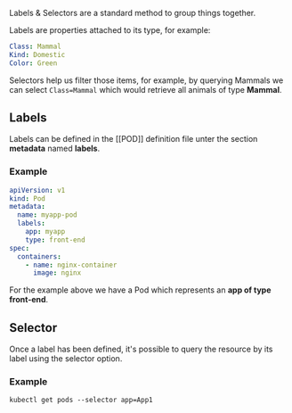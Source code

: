 Labels & Selectors are a standard method to group things together.

Labels are properties attached to its type, for example:

```yaml
Class: Mammal
Kind: Domestic
Color: Green
```

Selectors help us filter those items, for example, by querying Mammals we can select `Class=Mammal` which would retrieve all animals of type **Mammal**. 

## Labels

Labels can be defined in the [[POD]] definition file unter the section **metadata** named **labels**.

### Example

```yaml
apiVersion: v1
kind: Pod
metadata:
  name: myapp-pod
  labels:
    app: myapp
    type: front-end
spec:
  containers:
    - name: nginx-container
      image: nginx
```

For the example above we have a Pod which represents an **app of type front-end**.

## Selector

Once a label has been defined, it's possible to query the resource by its label using the selector option.

### Example

`kubectl get pods --selector app=App1`

